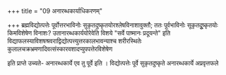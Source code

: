 +++
title = "09 अनारब्धकार्याधिकरणम्"

+++
ब्रह्मविद्योत्पत्तेः पूर्वोत्तरभाविनोः सुकृतदुष्कृतयोरश्लेषविनाशावुक्तौ; ततः पूर्वभाविनोः सूकृतदूुष्कृतयोः किमविशेषेण विनाशः? उतानारब्धकार्ययोरेवेति विशये "सर्वे पाष्मानः प्रदूयन्ते" इति विद्याफलस्याविशषश्रवराद्विद्योत्पत्त्युत्तरकालभावन्याश्च शरीरस्थितेः कुलालचक्रभ्रमणादिवत्संस्कारवशादप्युपपत्तेरविशेषेण

इति प्राप्ते उच्यते- अनारब्धकार्ये एव तु पूर्वे इति । विद्योत्पत्तेः पूर्वे सुकृतदुष्कृते अनारब्धकार्ये अप्रवृत्तफले